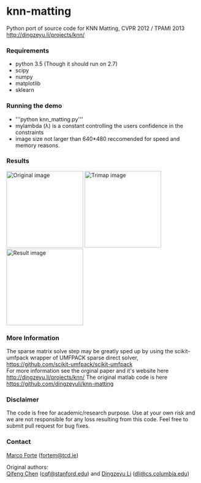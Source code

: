 # knn-matting
Python port of source code for KNN Matting, CVPR 2012 / TPAMI 2013 http://dingzeyu.li/projects/knn/

### Requirements
- python 3.5 (Though it should run on 2.7)
- scipy
- numpy
- matplotlib
- sklearn

### Running the demo
- '''python knn_matting.py'''
- mylambda (λ) is a constant controlling the users confidence in the constraints
- image size not larger than 640*480 reccomended for speed and memory reasons.

### Results
<img alt="Original image" src="https://github.com/MarcoForte/knn-matting/blob/master/donkey.png" width="200">
<img alt="Trimap image" src="https://github.com/MarcoForte/knn-matting/blob/master/donkeyTrimap.png" width="200">
<img alt="Result image" src="https://github.com/MarcoForte/knn-matting/blob/master/donkeyAlpha.png" width="200">

### More Information
The sparse matrix solve step may be greatly sped up by using the scikit-umfpack wrapper of UMFPACK sparse direct solver, https://github.com/scikit-umfpack/scikit-umfpack  
For more information see the orginal paper and it's website here http://dingzeyu.li/projects/knn/
The original matlab code is here https://github.com/dingzeyuli/knn-matting

### Disclaimer

The code is free for academic/research purpose. Use at your own risk and we are not responsible for any loss resulting from this code. Feel free to submit pull request for bug fixes.

### Contact 
[Marco Forte](https://marcoforte.github.io/) (fortem@tcd.ie)  

Original authors:  
[Qifeng Chen](http://web.stanford.edu/~cqf/) (cqf@stanford.edu) and [Dingzeyu Li](http://dingzeyu.li/) (dli@cs.columbia.edu)
